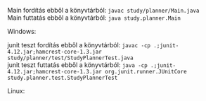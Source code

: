 Main fordítás ebből a könyvtárból: `javac study/planner/Main.java`  
Main futtatás ebből a könyvtárból: `java study.planner.Main`

Windows:

junit teszt fordítás ebből a könyvtárból: `javac -cp .;junit-4.12.jar;hamcrest-core-1.3.jar study/planner/test/StudyPlannerTest.java`  
junit teszt futtatás ebből a könyvtárból: `java -cp .;junit-4.12.jar;hamcrest-core-1.3.jar org.junit.runner.JUnitCore study.planner.test.StudyPlannerTest`

Linux:




